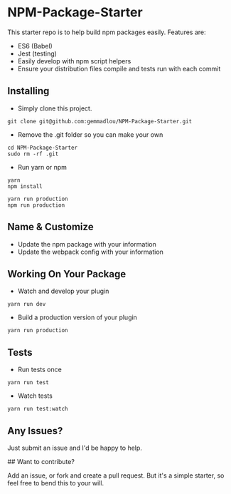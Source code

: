 # NPM-Package-Starter

This starter repo is to help build npm packages easily. Features are:

* ES6 (Babel)
* Jest (testing)
* Easily develop with npm script helpers
* Ensure your distribution files compile and tests run with each commit

## Installing

* Simply clone this project.

```shell
git clone git@github.com:gemmadlou/NPM-Package-Starter.git
```

* Remove the .git folder so you can make your own

```shell
cd NPM-Package-Starter
sudo rm -rf .git
```

* Run yarn or npm

```shell
yarn
npm install

yarn run production
npm run production
```

## Name & Customize

* Update the npm package with your information
* Update the webpack config with your information

## Working On Your Package

* Watch and develop your plugin

```shell
yarn run dev
```

* Build a production version of your plugin

```shell
yarn run production
```

## Tests

* Run tests once

```
yarn run test
```

* Watch tests

```shell
yarn run test:watch
```

## Any Issues?

Just submit an issue and I'd be happy to help.

## Want to contribute?

Add an issue, or fork and create a pull request. But it's a simple starter,
so feel free to bend this to your will.